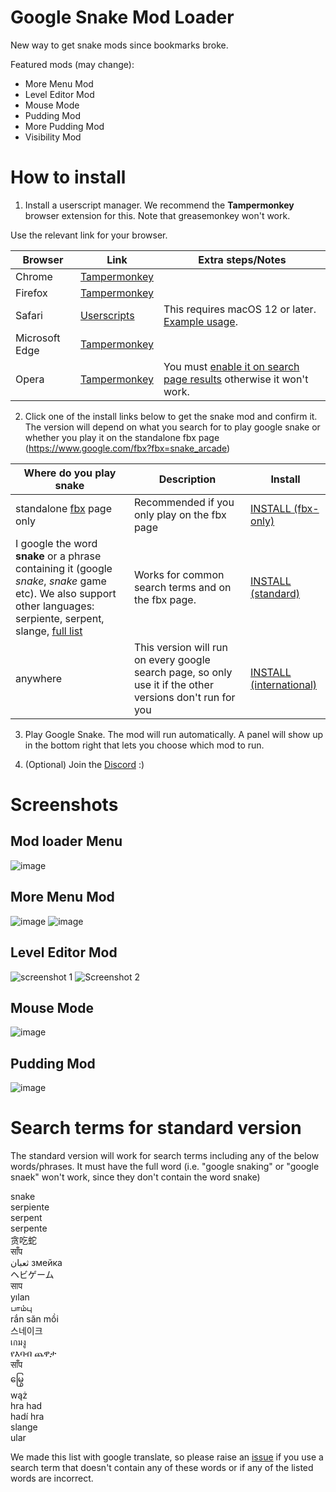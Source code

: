 # Google Snake Mod Loader

New way to get snake mods since bookmarks broke.

Featured mods (may change):
- More Menu Mod
- Level Editor Mod
- Mouse Mode
- Pudding Mod
- More Pudding Mod
- Visibility Mod

# How to install

1) Install a userscript manager. We recommend the **Tampermonkey** browser extension for this. Note that greasemonkey won't work.

Use the relevant link for your browser.

| Browser  | Link | Extra steps/Notes |
| ------------- | ------------- | ------------- | 
| Chrome  | [Tampermonkey](https://chrome.google.com/webstore/detail/tampermonkey/dhdgffkkebhmkfjojejmpbldmpobfkfo)  |
| Firefox  | [Tampermonkey](https://addons.mozilla.org/firefox/addon/tampermonkey/) |
| Safari  | [Userscripts](https://apps.apple.com/app/userscripts/id1463298887)  | This requires macOS 12 or later. [Example usage](https://youtu.be/x1r3-L7pdYQ?t=14). |
| Microsoft Edge  | [Tampermonkey](https://microsoftedge.microsoft.com/addons/detail/tampermonkey/iikmkjmpaadaobahmlepeloendndfphd)  |
| Opera  | [Tampermonkey](https://addons.opera.com/extensions/details/tampermonkey-beta/) | You must [enable it on search page results](https://github.com/DarkSnakeGang/GoogleSnakeModLoader/blob/main/docs/opera_extra_steps.md) otherwise it won't work. |

2) Click one of the install links below to get the snake mod and confirm it. The version will depend on what you search for to play google snake or whether you play it on the standalone fbx page (https://www.google.com/fbx?fbx=snake_arcade)<br>

| Where do you play snake  | Description | Install |
| ------------- | ------------- |------------- |
| standalone [fbx](https://www.google.com/fbx?fbx=snake_arcade) page only  | Recommended if you only play on the fbx page | [INSTALL (fbx-only)](https://github.com/DarkSnakeGang/GoogleSnakeModLoader/raw/main/build/snake-mod-loader-fbx.user.js) |
| I google the word **snake** or a phrase containing it (google *snake*, *snake* game etc). We also support other languages: serpiente, serpent, slange, [full list](#Search-terms-for-standard-version) | Works for common search terms and on the fbx page. | [INSTALL (standard)](https://github.com/DarkSnakeGang/GoogleSnakeModLoader/raw/main/build/snake-mod-loader-standard.user.js) |
| anywhere | This version will run on every google search page, so only use it if the other versions don't run for you | [INSTALL (international)](https://github.com/DarkSnakeGang/GoogleSnakeModLoader/raw/main/build/snake-mod-loader-intl.user.js) |

3) Play Google Snake. The mod will run automatically. A panel will show up in the bottom right that lets you choose which mod to run.

4) (Optional) Join the [Discord](https://discord.gg/NA6vHg62An) :)

# Screenshots

## Mod loader Menu
![image](https://github.com/DarkSnakeGang/GoogleSnakeModLoader/assets/69080709/e4a85d0d-b2f6-4cd6-a0a7-5779c4d316ed)

## More Menu Mod
![image](https://user-images.githubusercontent.com/69080709/220422804-b19527a2-e52b-4cbc-8c3a-df9135c8215e.png)
![image](https://user-images.githubusercontent.com/69080709/220424971-93030dff-325d-47c8-957e-b8b322ea9307.png)

## Level Editor Mod
![screenshot 1](https://user-images.githubusercontent.com/69080709/213930896-68a9ecf7-1516-4203-9c62-a30e5740b63f.png)
![Screenshot 2](https://user-images.githubusercontent.com/69080709/213930901-8076193a-eed3-4b52-8ac7-b75dab9e8e35.png)

## Mouse Mode
![image](https://user-images.githubusercontent.com/69080709/164514052-4990128c-f1df-4a41-b646-a32ec1322d4d.png)

## Pudding Mod
![image](https://github.com/DarkSnakeGang/GoogleSnakeModLoader/assets/69080709/57d51a32-3a69-4677-924f-3003e377fd9d)

# Search terms for standard version

The standard version will work for search terms including any of the below words/phrases. It must have the full word (i.e. "google snaking" or "google snaek" won't work, since they don't contain the word snake)

snake  
serpiente  
serpent  
serpente  
贪吃蛇  
साँप  
  ثعبان
змейка  
ヘビゲーム  
साप  
yılan  
பாம்பு  
rắn săn mồi  
스네이크  
เกมงู  
የእባብ ጨዋታ  
साँप  
မြွေ  
wąż  
hra had  
hadí hra  
slange  
ular  

We made this list with google translate, so please raise an [issue](https://github.com/DarkSnakeGang/GoogleSnakeModLoader/issues) if you use a search term that doesn't contain any of these words or if any of the listed words are incorrect.

